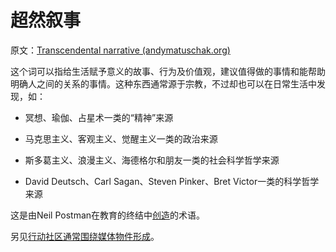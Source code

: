 # 超然叙事

原文：[Transcendental narrative (andymatuschak.org)](https://notes.andymatuschak.org/z415U4CPdKAcFCNtkAFmKPw3DVAhrAPqPqwPB)

这个词可以指给生活赋予意义的故事、行为及价值观，建议值得做的事情和能帮助明确人之间的关系的事情。这种东西通常源于宗教，不过却也可以在日常生活中发现，如：

- 冥想、瑜伽、占星术一类的“精神”来源

- 马克思主义、客观主义、觉醒主义一类的政治来源

- 斯多葛主义、浪漫主义、海德格尔和朋友一类的社会科学哲学来源

- David Deutsch、Carl Sagan、Steven Pinker、Bret Victor一类的科学哲学来源

这是由Neil Postman在教育的终结中[创造](https://www.firstthings.com/article/1997/01/science-and-the-story-that-we-need)的术语。

另见[行动社区通常围绕媒体物件形成](https://notes.andymatuschak.org/z2iWqjdgBjh93ZyLaCeDQPS2kknxvEcJftN1p)。